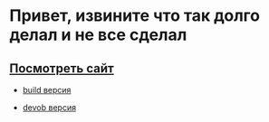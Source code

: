 # Привет, извините что так долго делал и не все сделал 


## [Посмотреть сайт](https://fateevd.github.io/top-bro/index.html)
- [build версия](built)

- [devob версия](../app)


